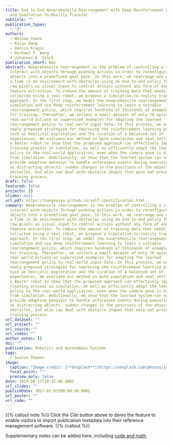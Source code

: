 ```yaml
---
title: End-to-End Nonprehensile Rearrangement with Deep Reinforcement Learning
  and Simulation-to-Reality Transfer
subtitle: ""
publication_types:
  - "2"
authors:
  - Weihao Yuana
  - Kaiyu Hang
  - Danica Kragic
  - Michael Y. Wang
  - Johannes A. Stork
publication_short: RAS
abstract: Nonprehensile rearrangement is the problem of controlling a robot to
  interact with objects through pushing actions in order to reconfigure the
  objects into a predefined goal pose. In this work, we rearrange one object at
  a time in an environment with obstacles using an end-to-end policy that maps
  raw pixels as visual input to control actions without any form of engineered
  feature extraction. To reduce the amount of training data that needs to be
  collected using a real robot, we propose a simulation-to-reality transfer
  approach. In the first step, we model the nonprehensile rearrangement task in
  simulation and use deep reinforcement learning to learn a suitable
  rearrangement policy, which requires hundreds of thousands of example actions
  for training. Thereafter, we collect a small dataset of only 70 episodes of
  real-world actions as supervised examples for adapting the learned
  rearrangement policy to real-world input data. In this process, we make use of
  newly proposed strategies for improving the reinforcement learning process,
  such as heuristic exploration and the curation of a balanced set of
  experiences. We evaluate our method in both simulation and real settings using
  a Baxter robot to show that the proposed approach can effectively improve the
  training process in simulation, as well as efficiently adapt the learned
  policy to the real-world application, even when the camera pose is different
  from simulation. Additionally, we show that the learned system can not only
  provide adaptive behavior to handle unforeseen events during executions, such
  as distracting objects, sudden changes in the positions of the objects, and
  obstacles, but also can deal with obstacle shapes that were not present in the
  training process.
draft: false
featured: false
projects: []
slides: null
url_pdf: https://hangkaiyu.github.io/self-identification.html
summary: Nonprehensile rearrangement is the problem of controlling a robot to
  interact with objects through pushing actions in order to reconfigure the
  objects into a predefined goal pose. In this work, we rearrange one object at
  a time in an environment with obstacles using an end-to-end policy that maps
  raw pixels as visual input to control actions without any form of engineered
  feature extraction. To reduce the amount of training data that needs to be
  collected using a real robot, we propose a simulation-to-reality transfer
  approach. In the first step, we model the nonprehensile rearrangement task in
  simulation and use deep reinforcement learning to learn a suitable
  rearrangement policy, which requires hundreds of thousands of example actions
  for training. Thereafter, we collect a small dataset of only 70 episodes of
  real-world actions as supervised examples for adapting the learned
  rearrangement policy to real-world input data. In this process, we make use of
  newly proposed strategies for improving the reinforcement learning process,
  such as heuristic exploration and the curation of a balanced set of
  experiences. We evaluate our method in both simulation and real settings using
  a Baxter robot to show that the proposed approach can effectively improve the
  training process in simulation, as well as efficiently adapt the learned
  policy to the real-world application, even when the camera pose is different
  from simulation. Additionally, we show that the learned system can not only
  provide adaptive behavior to handle unforeseen events during executions, such
  as distracting objects, sudden changes in the positions of the objects, and
  obstacles, but also can deal with obstacle shapes that were not present in the
  training process.
url_dataset: ""
url_project: ""
url_source: ""
url_video: ""
author_notes: []
doi: ""
publication: Robotics and Autonomous Systems
tags:
  - Source Themes
image:
  caption: "Image credit: [**Unsplash**](https://unsplash.com/photos/jdD8gXaTZsc)"
  focal_point: ""
  preview_only: false
date: 2019-08-11T20:52:00.000Z
url_slides: ""
publishDate: 2017-01-01T00:00:00.000Z
url_poster: ""
url_code: ""
---
```


{{% callout note %}}
Click the _Cite_ button above to demo the feature to enable visitors to import publication metadata into their reference management software.
{{% /callout %}}

Supplementary notes can be added here, including [code and math](https://wowchemy.com/docs/content/writing-markdown-latex/).
